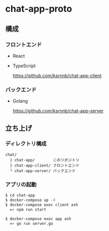 # chat-app-proto

## 構成

### フロントエンド

- React
- TypeScript

    https://github.com/ksrnnb/chat-app-client

### バックエンド

- Golang

    https://github.com/ksrnnb/chat-app-server

## 立ち上げ

### ディレクトリ構成

```
chat/
  ├ chat-app/        このリポジトリ
  ├ chat-app-client/ フロントエンド
  └ chat-app-server/ バックエンド
```

### アプリの起動

```bash
$ cd chat-app
$ docker-compose up -d
$ docker-compose exec client ash
  => npm run start

$ docker-compose exec app ash
  => go run server.go
```